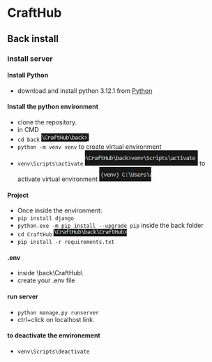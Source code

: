 # CraftHub

## Back install

### install server

#### Install Python

- download and install python 3.12.1
  from [Python](https://www.python.org/downloads/)

#### Install the python environment

- clone the repository.
- in CMD
- `cd back`
  ![Alt text](image-2.png)
- `python -m venv venv`
  to create virtual environment
- `venv\Scripts\activate`
  ![Alt text](image-1.png)
  to activate virtual environment
  ![Alt text](image.png)

#### Project

- Once inside the environment:
- `pip install django`
- `python.exe -m pip install --upgrade pip`
  inside the back folder
- `cd CraftHub`
  ![Alt text](image-3.png)
- `pip install -r requirements.txt`

#### .env

- inside \back\CraftHub\
- create your .env file

#### run server

- `python manage.py runserver`
- ctrl+click on localhost link.

#### to deactivate the environement

- `venv\Scripts\deactivate`
